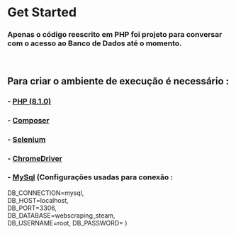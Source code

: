 # Get Started

### Apenas o código reescrito em PHP foi projeto para conversar com o acesso ao Banco de Dados até o momento.

<br>

## Para criar o ambiente de execução é necessário :

### - [PHP (8.1.0)](https://www.python.org/downloads/windows/)
### - [Composer](https://getcomposer.org/doc/00-intro.md)
### - [Selenium](https://selenium-python.readthedocs.io/installation.html)
### - [ChromeDriver](https://chromedriver.chromium.org/downloads)
### - [MySql](https://dev.mysql.com/doc/mysql-getting-started/en/) (Configurações usadas para conexão :
DB_CONNECTION=mysql,
<br>   DB_HOST=localhost,
<br>   DB_PORT=3306,
<br>   DB_DATABASE=webscraping_steam,
<br>   DB_USERNAME=root, DB_PASSWORD= )
